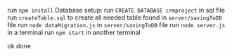  run `npm install` 
 Database setup:
run `CREATE DATABASE crmproject` in sql file
run `createTable.sql` to create all needed table found in `server/savingToDB` file
run `node dataMigration.js` in `server/savingToDB` file
run `node server.js` in a terminal 
run `npm start` in another terminal 

ok done 